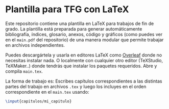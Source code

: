 # Plantilla para TFG con LaTeX

Este repositorio contiene una plantilla en LaTeX para trabajos de fin de grado.
La plantilla está preparada para generar automáticamente bibliografía, índices, glosario, anexos, código y gráficos (como puedes ver en el `main.pdf` del repositorio) de una manera modular que permite trabajar en archivos independientes.

Puedes descargártela y usarla en editores LaTeX como [Overleaf](https://www.overleaf.com) 
donde no necesitas instalar nada. O localmente con cualquier otro  editor (TeXStudio, TeXMaker..) donde tendrás que 
instalar los paquetes requeridos.
Abre y compila `main.tex`.

La forma de trabajo es: Escribes capítulos correspondientes a las distintas partes del trabajo en archivos `.tex` y luego los incluyes en el orden correspondiente en el `main.tex` usando:

```latex
\input{capitulos/mi_capitulo}
```
